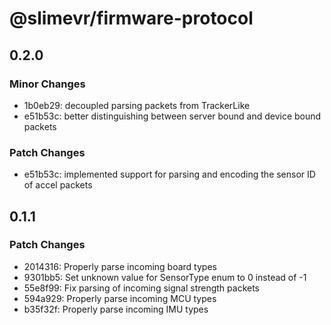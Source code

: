 # @slimevr/firmware-protocol

## 0.2.0

### Minor Changes

- 1b0eb29: decoupled parsing packets from TrackerLike
- e51b53c: better distinguishing between server bound and device bound packets

### Patch Changes

- e51b53c: implemented support for parsing and encoding the sensor ID of accel packets

## 0.1.1

### Patch Changes

- 2014316: Properly parse incoming board types
- 9301bb5: Set unknown value for SensorType enum to 0 instead of -1
- 55e8f99: Fix parsing of incoming signal strength packets
- 594a929: Properly parse incoming MCU types
- b35f32f: Properly parse incoming IMU types
